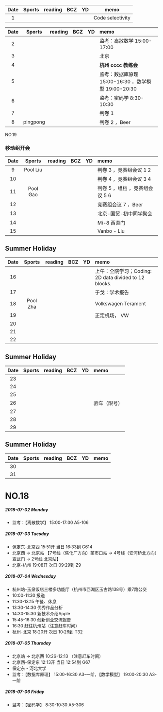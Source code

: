 | Date  | Sports | reading | BCZ | YD | memo | 
| :---: | :---: | :---: | :---: | :---: | :---: | 
| 1 | |  |  |  | Code selectivity | 

| Date  | Sports | reading | BCZ | YD | memo | 
| :---: | :---: | :---: | :---: | :---: | :--- | 
| 2 |  |  |  |  | 监考：离散数学 15:00-17:00     | 
| 3 |  |  |  |  | 北京 | 
| 4 |  |  |  |  | **杭州 cccc 教练会** | 
| 5 |  |  |  |  | 监考：数据库原理 15:00-16:30 ，数学模型 19:00-20:30 | 
| 6 |  |  |  |  | 监考：密码学 8:30-10:30  | 
| 7 |  |  |  |  | 判卷 1 | 
| 8 | pingpong |  |  |  | 判卷 2 ，Beer| 

NO.19
### 移动组开会
| Date  | Sports | reading | BCZ | YD | memo | 
| :---: | :---: | :---: | :---: | :---: | :--- | 
| 9 | Pool Liu |  |  |  | 判卷 3 ，竞赛组会议 1 2|   
| 10 |  |  |  |  | 判卷 4 ，竞赛组会议 3 4| 
| 11 |Pool Gao  |  |  |  | 判卷 5 ，组档 ，竞赛组会议 5 6| 
| 12 |  |  |  |  | 竞赛组会议 7 ，Beer| 
| 13 |  |  |  |  | 北京-国贸-初中同学聚会 | 
| 14 |  |  |  |  | Mi-8 西直门 | 
| 15 |  |  |  |  | Vanbo - Liu | 

## Summer Holiday

| Date  | Sports | reading | BCZ | YD | memo | 
| :---: | :---: | :---: | :---: | :---: | :--- | 
| 16 |  |  |  |  | 上午：全院学习；Coding: 2D data divided to 12 blocks. | 
| 17 |  |  |  |  | 于戈：学术报告 | 
| 18 | Pool Zha |  |  |  | Volkswagen Terament | 
| 19 |  |  |  |  | 正定机场， VW  |   
| 20 |  |  |  |  |  | 
| 21 |  |  |  |  |  | 
| 22 |  |  |  |  |  | 

## Summer Holiday

| Date  | Sports | reading | BCZ | YD | memo | 
| :---: | :---: | :---: | :---: | :---: | :--- | 
| 23 |  |  |  |  |  | 
| 24 |  |  |  |  |  | 
| 25 |  |  |  |  |  | 
| 26 |  |  |  |  | 验车（限号）  | 
| 27 |  |  |  |  |  | 
| 28 |  |  |  |  |  | 
| 29 |  |  |  |  |  |  

## Summer Holiday

| Date  | Sports | reading | BCZ | YD | memo | 
| :---: | :---: | :---: | :---: | :---: | :--- | 
| 30 |  |  |  |  |  | 
| 31 |  |  |  |  |  | 

# NO.18
##### 2018-07-02 Monday
- 监考：【离散数学】 15:00-17:00 A5-106 
##### 2018-07-03 Tuesday
- 保定东-北京西 15:51开 当日 16:33到 G614  
- 北京西 → 北京站 【7号线（焦化厂方向）菜市口站 → 4号线（安河桥北方向）宣武门 → 2号线 北京站】
- 北京-杭州 19:08开 次日 09:29到 Z9 
##### 2018-07-04 Wednesday
- 杭州站-玉泉饭店三楼多功能厅（杭州市西湖区玉古路138号）乘7路公交
- 10:00-11:30 报道
- 11:30-13:15 午餐、休息
- 13:30-14:30 优秀作品分析
- 14:30-15:30 新技术介绍Apple
- 15:45-16:30 创新创业交流报告
- 16:30 赶往杭州站（注意赶车时间）
- 杭州-北京 18:20开 次日 10:26到 T32  
##### 2018-07-05 Thursday
- 北京站 → 北京西 10:26-12:13  （注意赶车时间）
- 北京西-保定东 12:13开 当日 12:54到 G67 
- 保定东 - 河北大学 
- 监考：【数据库原理】 15:00-16:30 A3-一阶，【数学模型】 19:00-20:30 A3-一阶
##### 2018-07-06 Friday
- 监考：【密码学】 8:30-10:30 A5-306
